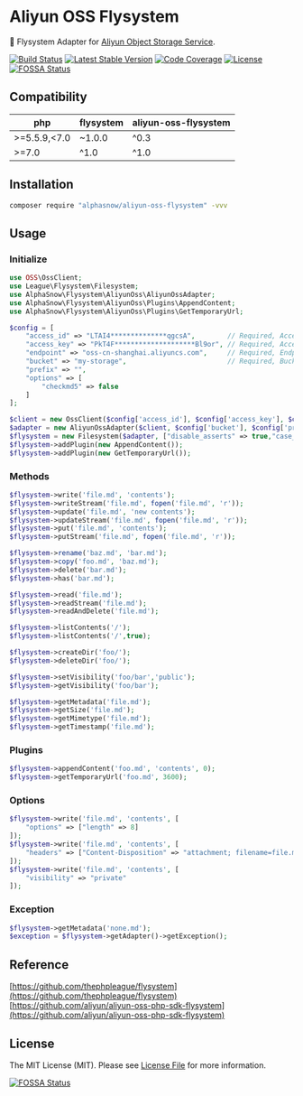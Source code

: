 # Aliyun OSS Flysystem

💾 Flysystem Adapter for [Aliyun Object Storage Service](http://oss.aliyun.com).

[![Build Status](https://github.com/alphasnow/aliyun-oss-flysystem/workflows/CI/badge.svg)](https://github.com/alphasnow/aliyun-oss-flysystem/actions)
[![Latest Stable Version](https://poser.pugx.org/alphasnow/aliyun-oss-flysystem/v/stable)](https://packagist.org/packages/alphasnow/aliyun-oss-flysystem)
[![Code Coverage](https://scrutinizer-ci.com/g/alphasnow/aliyun-oss-flysystem/badges/coverage.png?b=master)](https://scrutinizer-ci.com/g/alphasnow/aliyun-oss-flysystem/?branch=master)
[![License](https://poser.pugx.org/alphasnow/aliyun-oss-flysystem/license)](https://packagist.org/packages/alphasnow/aliyun-oss-flysystem)
[![FOSSA Status](https://app.fossa.com/api/projects/git%2Bgithub.com%2Falphasnow%2Faliyun-oss-flysystem.svg?type=shield)](https://app.fossa.com/projects/git%2Bgithub.com%2Falphasnow%2Faliyun-oss-flysystem?ref=badge_shield)

## Compatibility

| **php**  | **flysystem**  |  **aliyun-oss-flysystem** |
|---|---|---|
|>=5.5.9,\<7.0| ~1.0.0  | ^0.3  |
|>=7.0| ^1.0 | ^1.0  |

## Installation

```bash
composer require "alphasnow/aliyun-oss-flysystem" -vvv
```

## Usage

### Initialize
```php
use OSS\OssClient;
use League\Flysystem\Filesystem;
use AlphaSnow\Flysystem\AliyunOss\AliyunOssAdapter;
use AlphaSnow\Flysystem\AliyunOss\Plugins\AppendContent;
use AlphaSnow\Flysystem\AliyunOss\Plugins\GetTemporaryUrl;

$config = [
    "access_id" => "LTAI4**************qgcsA",        // Required, AccessKey
    "access_key" => "PkT4F********************Bl9or", // Required, AccessKey Key Secret
    "endpoint" => "oss-cn-shanghai.aliyuncs.com",     // Required, Endpoint
    "bucket" => "my-storage",                         // Required, Bucket
    "prefix" => "",
    "options" => [
        "checkmd5" => false
    ]
];

$client = new OssClient($config['access_id'], $config['access_key'], $config['endpoint']);
$adapter = new AliyunOssAdapter($client, $config['bucket'], $config['prefix'], $config['options']);
$flysystem = new Filesystem($adapter, ["disable_asserts" => true,"case_sensitive" => true]);
$flysystem->addPlugin(new AppendContent());
$flysystem->addPlugin(new GetTemporaryUrl());
```

### Methods
```php
$flysystem->write('file.md', 'contents');
$flysystem->writeStream('file.md', fopen('file.md', 'r'));
$flysystem->update('file.md', 'new contents');
$flysystem->updateStream('file.md', fopen('file.md', 'r'));
$flysystem->put('file.md', 'contents');
$flysystem->putStream('file.md', fopen('file.md', 'r'));

$flysystem->rename('baz.md', 'bar.md');
$flysystem->copy('foo.md', 'baz.md');
$flysystem->delete('bar.md');
$flysystem->has('bar.md');

$flysystem->read('file.md');
$flysystem->readStream('file.md');
$flysystem->readAndDelete('file.md');

$flysystem->listContents('/');
$flysystem->listContents('/',true);

$flysystem->createDir('foo/');
$flysystem->deleteDir('foo/');

$flysystem->setVisibility('foo/bar','public');
$flysystem->getVisibility('foo/bar');

$flysystem->getMetadata('file.md');
$flysystem->getSize('file.md');
$flysystem->getMimetype('file.md');
$flysystem->getTimestamp('file.md');
```

### Plugins
```php
$flysystem->appendContent('foo.md', 'contents', 0);
$flysystem->getTemporaryUrl('foo.md', 3600);
```

### Options
```php
$flysystem->write('file.md', 'contents', [
    "options" => ["length" => 8]
]);
$flysystem->write('file.md', 'contents', [
    "headers" => ["Content-Disposition" => "attachment; filename=file.md"]
]);
$flysystem->write('file.md', 'contents', [
    "visibility" => "private"
]);
```

### Exception
```php
$flysystem->getMetadata('none.md');
$exception = $flysystem->getAdapter()->getException();
```

## Reference
[https://github.com/thephpleague/flysystem](https://github.com/thephpleague/flysystem)  
[https://github.com/aliyun/aliyun-oss-php-sdk-flysystem](https://github.com/aliyun/aliyun-oss-php-sdk-flysystem)  

## License
The MIT License (MIT). Please see [License File](LICENSE) for more information.

[![FOSSA Status](https://app.fossa.com/api/projects/git%2Bgithub.com%2Falphasnow%2Faliyun-oss-flysystem.svg?type=large)](https://app.fossa.com/projects/git%2Bgithub.com%2Falphasnow%2Faliyun-oss-flysystem?ref=badge_large)
